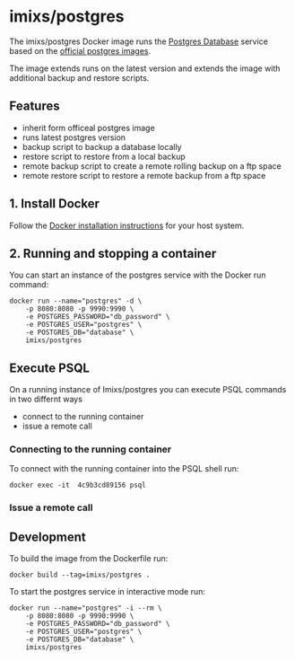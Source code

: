 # imixs/postgres


The imixs/postgres Docker image runs the [Postgres Database](https://www.postgresql.org/) service based on the [official postgres images](https://hub.docker.com/_/postgres). 

The image extends runs on the latest version and extends the image with additional backup and restore scripts. 


## Features
* inherit form officeal postgres image
* runs latest postgres version
* backup script to backup a database locally
* restore script to restore from a local backup
* remote backup script to create a remote rolling backup on a ftp space
* remote restore script to restore a remote backup from a ftp space




## 1. Install Docker
Follow the [Docker installation instructions](https://docs.docker.com/engine/installation/) for your host system.


## 2. Running and stopping a container
You can start an instance of the postgres service with the Docker run command:

    docker run --name="postgres" -d \
        -p 8080:8080 -p 9990:9990 \
        -e POSTGRES_PASSWORD="db_password" \
        -e POSTGRES_USER="postgres" \
        -e POSTGRES_DB="database" \
        imixs/postgres
 
## Execute PSQL

On a running instance of Imixs/postgres you can execute PSQL commands in two differnt ways

 * connect to the running container
 * issue a remote call
 

### Connecting to the running container

To connect with the running container into the PSQL shell run:

	docker exec -it  4c9b3cd89156 psql
       
### Issue a remote call




## Development

To build the image from the Dockerfile run: 

    docker build --tag=imixs/postgres .
    
To start the postgres service in interactive mode run: 


    docker run --name="postgres" -i --rm \
        -p 8080:8080 -p 9990:9990 \
        -e POSTGRES_PASSWORD="db_password" \
        -e POSTGRES_USER="postgres" \
        -e POSTGRES_DB="database" \
        imixs/postgres
    